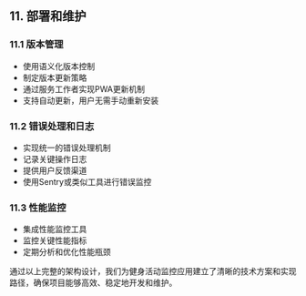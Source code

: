 ## 11. 部署和维护

### 11.1 版本管理
- 使用语义化版本控制
- 制定版本更新策略
- 通过服务工作者实现PWA更新机制
- 支持自动更新，用户无需手动重新安装

### 11.2 错误处理和日志
- 实现统一的错误处理机制
- 记录关键操作日志
- 提供用户反馈渠道
- 使用Sentry或类似工具进行错误监控

### 11.3 性能监控
- 集成性能监控工具
- 监控关键性能指标
- 定期分析和优化性能瓶颈

通过以上完整的架构设计，我们为健身活动监控应用建立了清晰的技术方案和实现路径，确保项目能够高效、稳定地开发和维护。